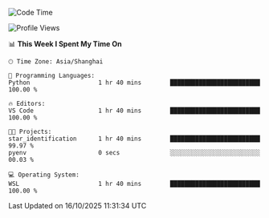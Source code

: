 <!--START_SECTION:waka-->
![Code Time](http://img.shields.io/badge/Code%20Time-3%2C134%20hrs%2014%20mins-blue)

![Profile Views](http://img.shields.io/badge/Profile%20Views-0-blue)

📊 **This Week I Spent My Time On** 

```text
🕑︎ Time Zone: Asia/Shanghai

💬 Programming Languages: 
Python                   1 hr 40 mins        █████████████████████████   100.00 % 

🔥 Editors: 
VS Code                  1 hr 40 mins        █████████████████████████   100.00 % 

🐱‍💻 Projects: 
star_identification      1 hr 40 mins        █████████████████████████   99.97 % 
pyenv                    0 secs              ░░░░░░░░░░░░░░░░░░░░░░░░░   00.03 % 

💻 Operating System: 
WSL                      1 hr 40 mins        █████████████████████████   100.00 % 
```


 Last Updated on 16/10/2025 11:31:34 UTC
<!--END_SECTION:waka-->